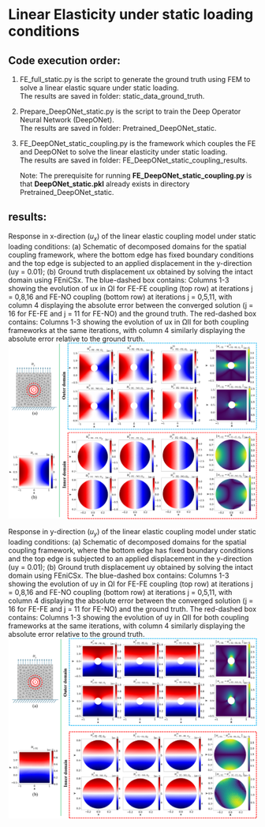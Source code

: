 # Linear Elasticity under static loading conditions  
## Code execution order:  
1. FE_full_static.py is the script to generate the ground truth using FEM to solve a linear elastic square under static loading.  
   The results are saved in folder: static_data_ground_truth.  

2. Prepare_DeepONet_static.py is the script to train the Deep Operator Neural Network (DeepONet).  
   The results are saved in folder: Pretrained_DeepONet_static.  

3. FE_DeepONet_static_coupling.py is the framework which couples the FE and DeepONet to solve the linear elasticity under static loading.  
   The results are saved in folder: FE_DeepONet_static_coupling_results.
     
   Note: The prerequisite for running **FE_DeepONet_static_coupling.py** is that **DeepONet_static.pkl** already exists in directory Pretrained_DeepONet_static.
   
## results: 
Response in x-direction ($u_x$) of the linear elastic coupling model under static loading conditions: (a) Schematic of decomposed domains for the spatial coupling framework, where the bottom edge has fixed boundary conditions and the top edge is subjected to an applied displacement in the y-direction (uy = 0.01); (b) Ground truth displacement ux obtained by solving the intact domain using FEniCSx. The blue-dashed box contains: Columns 1-3 showing the evolution of ux in ΩI for FE-FE coupling (top row) at iterations j = 0,8,16 and FE-NO coupling (bottom row) at iterations j = 0,5,11, with column 4 displaying the absolute error between the converged solution (j = 16 for FE-FE and j = 11 for FE-NO) and the ground truth. The red-dashed box contains: Columns 1-3 showing the evolution of ux in ΩII for both coupling frameworks at the same iterations, with column 4 similarly displaying the absolute error relative to the ground truth.
![Linear-elastic_static_loadings_u_x](https://github.com/Centrum-IntelliPhysics/Time-Marching-Neural-Operator-FE-Coupling/blob/main/Linear%20Elasticity%20Static%20loading/readme_figures_LE/Fig.4_linear_static_coupling_u.jpg)

Response in y-direction ($u_y$) of the linear elastic coupling model under static loading conditions: (a) Schematic of decomposed domains for the spatial coupling framework, where the bottom edge has fixed boundary conditions and the top edge is subjected to an applied displacement in the y-direction (uy = 0.01); (b) Ground truth displacement uy obtained by solving the intact domain using FEniCSx. The blue-dashed box contains: Columns 1-3 showing the evolution of uy in ΩI for FE-FE coupling (top row) at iterations j = 0,8,16 and FE-NO coupling (bottom row) at iterations j = 0,5,11, with column 4 displaying the absolute error between the converged solution (j = 16 for FE-FE and j = 11 for FE-NO) and the ground truth. The red-dashed box contains: Columns 1-3 showing the evolution of uy in ΩII for both coupling frameworks at the same iterations, with column 4 similarly displaying the absolute error relative to the ground truth.
![Linear-elastic_static_loadings_u_y](https://github.com/Centrum-IntelliPhysics/Time-Marching-Neural-Operator-FE-Coupling/blob/main/Linear%20Elasticity%20Static%20loading/readme_figures_LE/Fig.5_linear_static_coupling_v.jpg)
